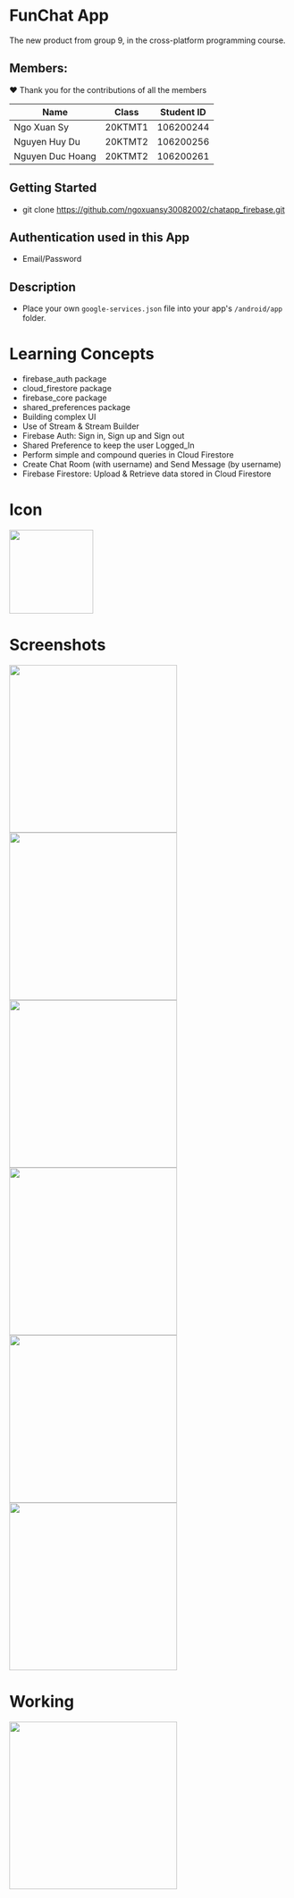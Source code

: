 # FunChat App
The new product from group 9, in the cross-platform programming course.
 

## Members:

:heart: Thank you for the contributions of all the members 

| Name             | Class   | Student ID |
|------------------|---------|------------|
| Ngo Xuan Sy      | 20KTMT1 | 106200244  |
| Nguyen Huy Du    | 20KTMT2 | 106200256  |
| Nguyen Duc Hoang | 20KTMT2 | 106200261  |

## Getting Started

* git clone https://github.com/ngoxuansy30082002/chatapp_firebase.git

## Authentication used in this App

- Email/Password

## Description

- Place your own ```google-services.json``` file into your app's ```/android/app``` folder.

# Learning Concepts

- firebase_auth package
- cloud_firestore package
- firebase_core package
- shared_preferences package
- Building complex UI
- Use of Stream & Stream Builder
- Firebase Auth: Sign in, Sign up and Sign out
- Shared Preference to keep the user Logged_In
- Perform simple and compound queries in Cloud Firestore
- Create Chat Room (with username) and Send Message (by username)
- Firebase Firestore: Upload & Retrieve data stored in Cloud Firestore

# Icon

<img src="https://user-images.githubusercontent.com/73339220/107324509-0123e600-6aca-11eb-9034-25824b572a93.png" width=150 />

# Screenshots

<img src="https://user-images.githubusercontent.com/73339220/107324748-64ae1380-6aca-11eb-8b7e-ef84a33e0a8f.jpg" width=300 /> <img src="https://user-images.githubusercontent.com/73339220/107324756-67106d80-6aca-11eb-8f89-7b1e66712786.jpg" width=300 />
<img src="https://user-images.githubusercontent.com/73339220/107371036-95f80500-6b05-11eb-8193-1fe6016d9c56.jpg" width=300 /> <img src="https://user-images.githubusercontent.com/73339220/107371298-f4bd7e80-6b05-11eb-8e25-f92c62542795.jpg" width=300 />
<img src="https://user-images.githubusercontent.com/73339220/107371235-de172780-6b05-11eb-9f5d-247d49fd3255.jpg" width=300 /> <img src="https://user-images.githubusercontent.com/73339220/107371052-9e504000-6b05-11eb-97fc-00d6a72fa2ca.jpg" width=300 />

# Working

<img src="https://user-images.githubusercontent.com/73339220/107370899-634e0c80-6b05-11eb-8d90-7e512712c8df.gif" width=300 />